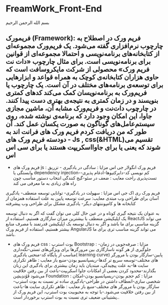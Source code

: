 # FreamWork_Front-End

بسم الله الرحمن الرحیم
 
 
 فریمورک (Framework):
 فریم ورک در اصطلاح به چارچوب نرم‌افزاری گفته می‌شود. یک فریم‌ورک مجموعه‌ای از کتابخانه‌های برنامه‌نویسی و احتمالا مجموعه‌ای از قوانین برای برنامه‌نویسی است.
برای مثال چارچوب «دات نت فریم ورک» محصولی از شرکت مایکروسافت است که حاوی هزاران کتابخانه‌ی کوچک به همراه قواعد و ابزارهایی برای توسعه‌ی برنامه‌های مختلف در آن است.
یک چارچوب یا فریم‌ورک به برنامه‌نویسان کمک می‌کند کدهای کمتری بنویسند و در زمان کمتری به نتیجه‌ی بهتری دست پیدا کنند. در چارچوب دات‌نت و فریم‌ورک مشابه آن، ماشین مجازی جاوا، این امکان وجود دارد که برنامه‌ی نوشته شده، روی سیستم‌عامل‌های گوناگون به صورت یکسان عمل کند.
آن طور که من دریافت کردم فریم ورک های فرانت اند به دودسته فریم ورک های - Js  , css(&HTML)تقسیم می شوند که یعنی یا برای جاوااسکریپت هستند یا برای سی اس اس 
-	
-	فریم ورک های js  :
فریم ورک انگولار جی اس
مزایا :
سادگی در یادگیری - تزریق وابستگی یا dependency injection-کم نویسی کد-دایرکتیوها-ادغام پذیری-تست‌پذیری راحت
معایب :
ضعف در سئو-گیج کنندگی انتخاب دستور مناسب چون راه های زیادی به ما معرفی می کند

فریم ورک ری اک جی اس
مزایا :
سهولت در یادگیری- توانایی توسعه منعطف- یادگیری آسان برای طراحی وب مبتدی
معایب:
سرعت توسعه پایین به علت استفاده همزمان از کتابخانه ها و کامپوننتهای دیگر- یادگیری مشکل برای طراحی وب پیشرفته

به عنوان یک نتیجه گیری کوتاه و در عین حال کلی می توان گفت که اگر به دنبال توسعه یک اپلیکیشن منعطف با بیشترین میزان سازگاری هستیم، استفاده از ReactJS می تواند گزینه مناسبی برای ما باشد و اگر به دنبال توسعه یک اپلیکیشن قدرتمند با مصرف منابع بیشتر هستیم، استفاده از فریم ورک AngularJS می تواند گزینه مناسب تری برای ما باشد.

-	فریم ورک های css :
بوت استرپ Bootstrap  :
مزایا :
صرفه‌جویی در زمان-جلوگیری از هر گونه ناسازگاری بین مرورگرها برای ویژگی‌های تستی-نگه‌داری مناسب از پایگاه کد-منحنی یادگیری( learning curve) پایین-سازگار بودن با مرورگر های مختلف-توسعه سریع تر کدها-ریسپانسیو بودن-منبع باز 
معایب :
ظاهر تکراری سایت ها-به علت پیچیدگی، مبتدیان باید زمان بیشتری برای یادگیری این زبان بگذارند-محدود کردن بعضی از امکانات جاوا اسکریپت-باعث از بین رفتن خلاقیت می‌شود
فَوُندِیشِن Foundation :
مزایا :
کم حجم بودن-ریسپانسیو بودن-امکان شخصی سازی-انعطاف داشتن در طراحی-یادگیری ساده تر نسبت به بوت استرپ-سازگار بودن با مرورگر های مختلف-منبع باز
معایب :
ظاهر تکراری سایت ها-باعث از بین رفتن خلاقیت می‌شود.-با توجه به محبوبیت بوت استرپ، این فریم ورک از پشتیبانی ضعیف تری نسبت به بوت استرپ برخوردار است..


